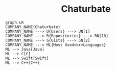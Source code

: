 <h1 align="center">Chaturbate</h1>

```mermaid
graph LR
COMPANY_NAME{Chaturbate}
COMPANY_NAME ---> U{Users} ---> UN[1]
COMPANY_NAME ---> R{Repositories} ---> RN[18]
COMPANY_NAME ---> G{Gists} ---> GN[2]
COMPANY_NAME ---> ML{Most Used<br>Languages}
ML --> Java[Java]
ML --> C[C]
ML --> Swift[Swift]
ML --> C++[C++]
```
